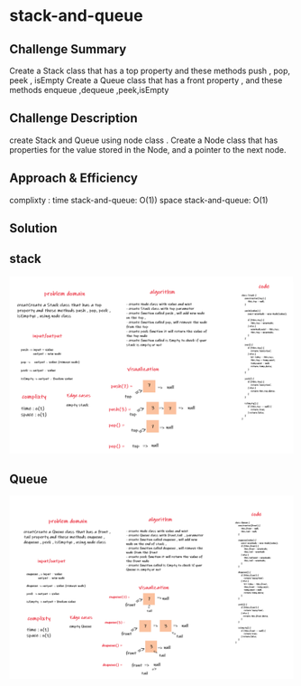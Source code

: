 # stack-and-queue

## Challenge Summary
Create a Stack class that has a top property and these methods push , pop, peek , isEmpty
Create a Queue class that has a front property , and these methods enqueue ,dequeue ,peek,isEmpty

## Challenge Description
create Stack and Queue using node class .
Create a Node class that has properties for the value stored in the Node, and a pointer to the next node.

## Approach & Efficiency
complixty : time stack-and-queue: O(1))
            space stack-and-queue: O(1)

## Solution

## stack

![stack](../assets/stack.PNG)

## Queue

![queue](../assets/queue.PNG)
